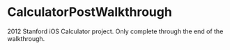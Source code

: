 CalculatorPostWalkthrough
=========================

2012 Stanford iOS Calculator project. Only complete through the end of the walkthrough.
